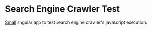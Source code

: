 # Search Engine Crawler Test
[Small](http://jaker.github.io/search-engine-crawler-test) angular app to test search engine crawler's javascript execution.

